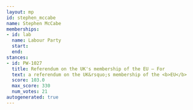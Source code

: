```yaml
---
layout: mp
id: stephen_mccabe
name: Stephen McCabe
memberships:
- id: lab
  name: Labour Party
  start: 
  end: 
stances:
- id: PW-1027
  title: Referendum on the UK's membership of the EU — For
  text: a referendum on the UK&rsquo;s membership of the <b>EU</b>
  score: 103.0
  max_score: 330
  num_votes: 21
autogenerated: true
---
```

